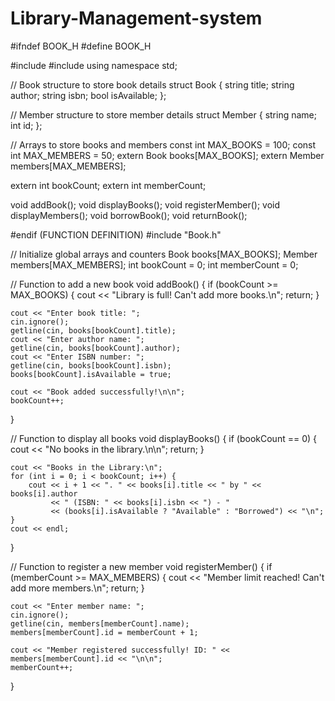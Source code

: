 # Library-Management-system
#ifndef BOOK_H
#define BOOK_H

#include <iostream>
#include <string>
using namespace std;

// Book structure to store book details
struct Book {
    string title;
    string author;
    string isbn;
    bool isAvailable;
};

// Member structure to store member details
struct Member {
    string name;
    int id;
};

// Arrays to store books and members
const int MAX_BOOKS = 100;
const int MAX_MEMBERS = 50;
extern Book books[MAX_BOOKS];
extern Member members[MAX_MEMBERS];

extern int bookCount;
extern int memberCount;

void addBook();
void displayBooks();
void registerMember();
void displayMembers();
void borrowBook();
void returnBook();

#endif
(FUNCTION DEFINITION)
#include "Book.h"

// Initialize global arrays and counters
Book books[MAX_BOOKS];
Member members[MAX_MEMBERS];
int bookCount = 0;
int memberCount = 0;

// Function to add a new book
void addBook() {
    if (bookCount >= MAX_BOOKS) {
        cout << "Library is full! Can't add more books.\n";
        return;
    }

    cout << "Enter book title: ";
    cin.ignore();
    getline(cin, books[bookCount].title);
    cout << "Enter author name: ";
    getline(cin, books[bookCount].author);
    cout << "Enter ISBN number: ";
    getline(cin, books[bookCount].isbn);
    books[bookCount].isAvailable = true;

    cout << "Book added successfully!\n\n";
    bookCount++;
}

// Function to display all books
void displayBooks() {
    if (bookCount == 0) {
        cout << "No books in the library.\n\n";
        return;
    }

    cout << "Books in the Library:\n";
    for (int i = 0; i < bookCount; i++) {
        cout << i + 1 << ". " << books[i].title << " by " << books[i].author
             << " (ISBN: " << books[i].isbn << ") - "
             << (books[i].isAvailable ? "Available" : "Borrowed") << "\n";
    }
    cout << endl;
}

// Function to register a new member
void registerMember() {
    if (memberCount >= MAX_MEMBERS) {
        cout << "Member limit reached! Can't add more members.\n";
        return;
    }

    cout << "Enter member name: ";
    cin.ignore();
    getline(cin, members[memberCount].name);
    members[memberCount].id = memberCount + 1;

    cout << "Member registered successfully! ID: " << members[memberCount].id << "\n\n";
    memberCount++;
}


